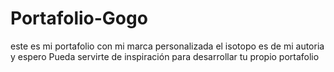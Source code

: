 # Portafolio-Gogo
este es mi portafolio con mi marca personalizada el isotopo es de mi autoria y espero Pueda servirte de inspiración para desarrollar tu propio portafolio

